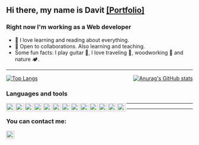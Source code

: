 ## Hi there, my name is Davit  [[Portfolio]](https://davitboo.github.io/portfolio/)

### Right now I'm working as a Web developer
- 📘 I love learning and reading about everything.
- 🌱 Open to collaborations. Also learning and teaching.
- Some fun facts: I play guitar 🎸, I love traveling 🎒, woodworking 🌳 and nature 🏕.


---

<div style="display: flex; justify-content: space-between;">
  <a href="https://github.com/anuraghazra/github-readme-stats">
    <img src="https://github-readme-stats.vercel.app/api/top-langs/?username=davitboo&layout=compact&theme=github_dark" alt="Top Langs">
  </a>
  <a href="https://github.com/anuraghazra/github-readme-stats">
    <img src="https://github-readme-stats.vercel.app/api?username=davitboo&hide=stars&theme=github_dark&show_icons=true" alt="Anurag's GitHub stats">
  </a>
</div>


### Languages and tools
<img align="left" height="22" width="22" src="https://cdn.simpleicons.org/html5">
<img align="left" height="22" width="22" src="https://cdn.simpleicons.org/css3">
<img align="left" height="22" width="22" src="https://cdn.simpleicons.org/javascript">
<img align="left" height="22" width="22" src="https://cdn.simpleicons.org/react">
<img align="left" height="22" width="22" src="https://cdn.simpleicons.org/nextdotjs/_/eee">
<img align="left" height="22" width="22" src="https://cdn.simpleicons.org/nodedotjs">
<img align="left" height="22" width="22" src="https://cdn.simpleicons.org/express/_/eee">
<img align="left" height="22" width="22" src="https://cdn.simpleicons.org/prisma">
<img align="left" height="22" width="22" src="https://cdn.simpleicons.org/wordpress">
<img align="left" height="22" width="22" src="https://cdn.simpleicons.org/bootstrap">
<img align="left" height="22" width="22" src="https://cdn.simpleicons.org/php">
<img align="left" height="22" width="22" src="https://cdn.simpleicons.org/git">
<img align="left" height="22" width="22" src="https://cdn.simpleicons.org/github/_/eee">

---

<hr>

### You can contact me:
<a href="https://www.linkedin.com/in/david-boo"><img height="22" width="22" src="https://cdn.simpleicons.org/linkedin/_/eee"/></a>
